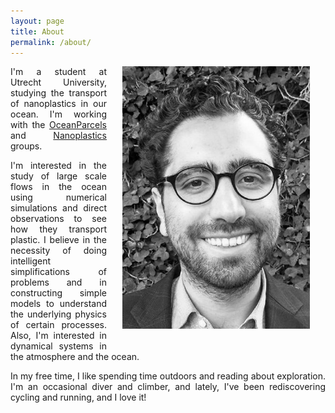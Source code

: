```yaml
---
layout: page
title: About
permalink: /about/
---
```


<img src="/assets/personal.jpg" width="300" style="float: right; margin-left: 25px; margin-right: 25px; margin-bottom: 25px;"/>

<p align="justify"> I'm a student at Utrecht University, studying the transport of nanoplastics in our ocean. I'm working with the
<a href="https://oceanparcels.org/utrechtteam">OceanParcels</a> and <a href="http://nanoplastics.org/">Nanoplastics</a> groups. </p>

<!--<p align="justify"> During my career, I have worked on research projects related to Atmospheric Physics and Physical Oceanography that involved numerical simulations, data processing and observational fieldwork.</p>  />-->

<p align="justify"> I'm interested in the study of large scale flows in the ocean using numerical simulations and direct observations to see how they transport plastic. I believe in the necessity of doing intelligent simplifications of problems and in constructing simple models to understand the underlying physics of certain processes. Also, I'm interested in dynamical systems in the atmosphere and the ocean.</p>

<p align="justify"> In my free time, I like spending time outdoors and reading about exploration. I'm an occasional diver and climber, and lately, I've been rediscovering cycling and running, and I love it!</p>
